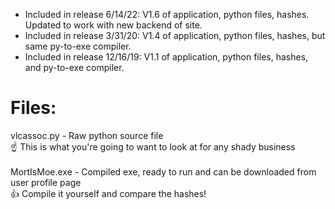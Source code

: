 * Included in release 6/14/22: V1.6 of application, python files, hashes.  Updated to work with new backend of site.<br>
* Included in release 3/31/20: V1.4 of application, python files, hashes, but same py-to-exe compiler.<br>
* Included in release 12/16/19: V1.1 of application, python files, hashes, and py-to-exe compiler.

# Files:

vlcassoc.py - Raw python source file<br>
 :point_up: This is what you're going to want to look at for any shady business<br><br>
MortIsMoe.exe - Compiled exe, ready to run and can be downloaded from user profile page<br>
 :+1: Compile it yourself and compare the hashes!<br>
